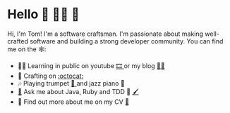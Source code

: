 # Hello 👋 🧑‍💻 🚀

Hi, I'm Tom! I'm a software craftsman. I'm passionate about making well-crafted software and building a strong developer community. 
You can find me on the 🕸️:

- 👨‍🏫  Learning in public on youtube <a href="https://youtu.be/08AnQ3UxudY">🎞️ </a> or my blog <a href="https://tomcraftsman.xyz/">✍🏻 </a>
- 🧰  Crafting on <a href="https://github.com/TomSpencerLondon">:octocat:</a> 
- 🎶  Playing trumpet <a href="https://www.youtube.com/watch?v=oY3XAV5X0cs">🎺 </a> and jazz piano 🎹
- [🙋](mailto:tomspencerlondon@gmail.com) Ask me about Java, Ruby and TDD 🎨 [🖌️](mailto:tomspencerlondon@gmail.com)
- 📰  Find out more about me on my CV <a href="https://github.com/TomSpencerLondon/CV">🎉</a>

